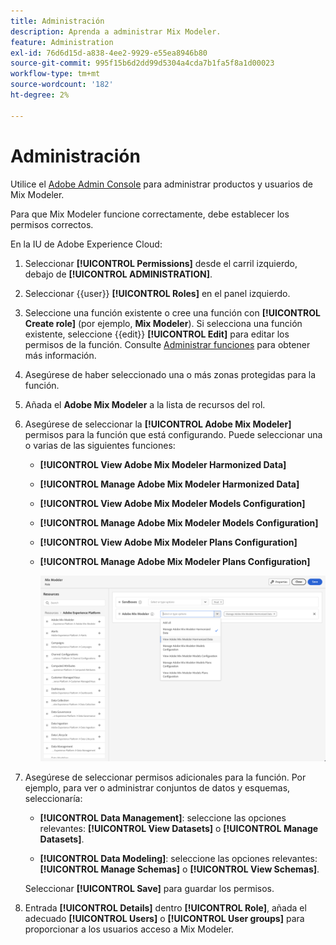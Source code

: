 ```yaml
---
title: Administración
description: Aprenda a administrar Mix Modeler.
feature: Administration
exl-id: 76d6d15d-a838-4ee2-9929-e55ea8946b80
source-git-commit: 995f15b6d2dd99d5304a4cda7b1fa5f8a1d00023
workflow-type: tm+mt
source-wordcount: '182'
ht-degree: 2%

---
```


# Administración

Utilice el [Adobe Admin Console](https://helpx.adobe.com/es/enterprise/using/admin-console.html) para administrar productos y usuarios de Mix Modeler.

Para que Mix Modeler funcione correctamente, debe establecer los permisos correctos.

En la IU de Adobe Experience Cloud:

1. Seleccionar **[!UICONTROL Permissions]** desde el carril izquierdo, debajo de **[!UICONTROL ADMINISTRATION]**.

1. Seleccionar {{user}} **[!UICONTROL Roles]** en el panel izquierdo.

1. Seleccione una función existente o cree una función con **[!UICONTROL Create role]** (por ejemplo, **Mix Modeler**). Si selecciona una función existente, seleccione {{edit}} **[!UICONTROL Edit]** para editar los permisos de la función. Consulte [Administrar funciones](https://helpx.adobe.com/es/enterprise/using/admin-console.html) para obtener más información.

1. Asegúrese de haber seleccionado una o más zonas protegidas para la función.

1. Añada el **Adobe Mix Modeler** a la lista de recursos del rol.

1. Asegúrese de seleccionar la **[!UICONTROL Adobe Mix Modeler]** permisos para la función que está configurando. Puede seleccionar una o varias de las siguientes funciones:

   - **[!UICONTROL View Adobe Mix Modeler Harmonized Data]**
   - **[!UICONTROL Manage Adobe Mix Modeler Harmonized Data]**
   - **[!UICONTROL View Adobe Mix Modeler Models Configuration]**
   - **[!UICONTROL Manage Adobe Mix Modeler Models Configuration]**
   - **[!UICONTROL View Adobe Mix Modeler Plans Configuration]**
   - **[!UICONTROL Manage Adobe Mix Modeler Plans Configuration]**

     ![MIX MODELER RBAC](/help/assets/mix-modeler-rbac.png)


1. Asegúrese de seleccionar permisos adicionales para la función. Por ejemplo, para ver o administrar conjuntos de datos y esquemas, seleccionaría:

   - **[!UICONTROL Data Management]**: seleccione las opciones relevantes: **[!UICONTROL View Datasets]** o **[!UICONTROL Manage Datasets]**.

   - **[!UICONTROL Data Modeling]**: seleccione las opciones relevantes: **[!UICONTROL Manage Schemas]** o **[!UICONTROL View Schemas]**.

   <!--
    * **[!UICONTROL Data Governance]**: ensure you select **[!UICONTROL View User Activity Log]** and **[!UICONTROL View Data Usage Policies]**.
    -->

   <!--![Permissions](assets/permissions-including-privacy.png)-->

   Seleccionar **[!UICONTROL Save]** para guardar los permisos.

1. Entrada **[!UICONTROL Details]** dentro **[!UICONTROL Role]**, añada el adecuado **[!UICONTROL Users]** o **[!UICONTROL User groups]** para proporcionar a los usuarios acceso a Mix Modeler.
